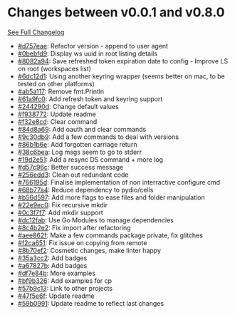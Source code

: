 # Changes between v0.0.1 and v0.8.0

[See Full Changelog](https://github.com/pydio/cells-client/compare/v0.0.1...v0.8.0)

- [#d757eae](https://github.com/pydio/cells-client/commit/d757eae3778cc7843640706cf089876fccec2f2a): Refactor version - append to user agent
- [#0bebfd9](https://github.com/pydio/cells-client/commit/0bebfd98f3506d058b58587004f865b82ebd2764): Display ws uuid in root listing details
- [#8082a94](https://github.com/pydio/cells-client/commit/8082a94c195757a580c8e4f25b2e6c5dcfda132a): Save refreshed token expiration date to config - Improve LS on root (workspaces list)
- [#6dc12d1](https://github.com/pydio/cells-client/commit/6dc12d16a2e8955b11c6cebee5496ea530dcc2d4): Using another keyring wrapper (seems better on mac, to be tested on other platforms)
- [#ab5a117](https://github.com/pydio/cells-client/commit/ab5a1177517d0649376b17ed5b96517a2b259fde): Remove fmt.Println
- [#61a9fc0](https://github.com/pydio/cells-client/commit/61a9fc06b66f19b14695008c73ef401885ff8f66): Add refresh token and keyring support
- [#244290d](https://github.com/pydio/cells-client/commit/244290de5b30e8cc03cdd613c5b9179802336c01): Change default values
- [#f938772](https://github.com/pydio/cells-client/commit/f9387720eccea30417be7eef26409048e3c9e4f5): Update readme
- [#f32e8cd](https://github.com/pydio/cells-client/commit/f32e8cd28b0e7db6551610a78a7b77b387dfdd30): Clear command
- [#84d8a69](https://github.com/pydio/cells-client/commit/84d8a699952ab36a121235cca9d64de937f30df0): Add oauth and clear commands
- [#9c30db9](https://github.com/pydio/cells-client/commit/9c30db9edbf12d4502ecbfe1295caaedf65aee0c): Add a few commands to deal with versions
- [#86b1b6e](https://github.com/pydio/cells-client/commit/86b1b6edb39fefcdfcb99a81f018aa3b90ea424d): Add forgotten carriage return
- [#38c6bea](https://github.com/pydio/cells-client/commit/38c6beae20b2d968b48c32abcd7fef253ef31f5b): Log msgs seem to go to stderr
- [#19d2e51](https://github.com/pydio/cells-client/commit/19d2e51dfa52321f5aa542aaea3a6db0fdc8c21f): Add a resync DS command + more log
- [#d57c96c](https://github.com/pydio/cells-client/commit/d57c96c7e24881ba5c08dbe8745717184ffeba7b): Better success message
- [#256edd3](https://github.com/pydio/cells-client/commit/256edd3406e62798e184b87a777b00e2b8873863): Clean out redundant code
- [#766195d](https://github.com/pydio/cells-client/commit/766195d89452ad57213ee4c516adb6a2caa997e4): Finalise implementation of non interractive configure cmd
- [#68b77a4](https://github.com/pydio/cells-client/commit/68b77a44eaf6d76ff78a074b40e9f655c10c9cc3): Reduce dependency to pydio/cells
- [#b56d597](https://github.com/pydio/cells-client/commit/b56d59758d6f49cf830a9ffe0fbc8da874d8fc7f): Add more flags to ease files and folder manipulation
- [#22e9ec0](https://github.com/pydio/cells-client/commit/22e9ec04994fe036ab8670d453161a98ee74ccd3): Fix recursive mkdir
- [#0c3f7f7](https://github.com/pydio/cells-client/commit/0c3f7f7dc8e0bf45ca01d6aa87a4aec7c6d11d6f): Add mkdir support
- [#dc12fab](https://github.com/pydio/cells-client/commit/dc12fabc54f5cae1db4a477aa956fa944a4234da): Use Go Modules to manage dependencies
- [#8c4b2e2](https://github.com/pydio/cells-client/commit/8c4b2e26d5b40a65141672b32e28977e22d6a6fd): Fix import after refactoring
- [#aee862f](https://github.com/pydio/cells-client/commit/aee862fddd89fc3a2435e0cb27ec758cb12a221c): Make a few commands package private, fix glitches
- [#f2ca651](https://github.com/pydio/cells-client/commit/f2ca651a50e0f4743fc2d3977f858315837f94d6): Fix issue on copying from remote
- [#8b70ef2](https://github.com/pydio/cells-client/commit/8b70ef212c4429c23af9088dbcc1ae4815905f37): Cosmetic changes, make linter happy
- [#35a3cc2](https://github.com/pydio/cells-client/commit/35a3cc26245103927f93ced23ce1d11ff0c24928): Add badges
- [#a67827b](https://github.com/pydio/cells-client/commit/a67827bcf14e7836d3085341dd3a28f664737a1c): Add badges
- [#df7e84b](https://github.com/pydio/cells-client/commit/df7e84bb38bec1d44db4105b1d242d3f1a8b5874): More examples
- [#bf9b326](https://github.com/pydio/cells-client/commit/bf9b32673b90c9e4dc436dbfb38731c2eb1468b3): Add examples for cp
- [#57b9c13](https://github.com/pydio/cells-client/commit/57b9c13e614ee6a6abcad553da0c4497dc91358f): Link to other projects
- [#47f5e6f](https://github.com/pydio/cells-client/commit/47f5e6f3e0c3a0276479ab476a83a30db0d206f2): Update readme
- [#59b0991](https://github.com/pydio/cells-client/commit/59b099194cfc989e363378741969c9fc2137aa63): Update readme to reflect last changes
